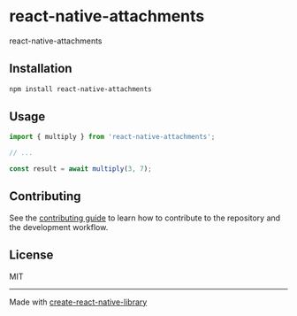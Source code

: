 # react-native-attachments

react-native-attachments

## Installation

```sh
npm install react-native-attachments
```

## Usage

```js
import { multiply } from 'react-native-attachments';

// ...

const result = await multiply(3, 7);
```

## Contributing

See the [contributing guide](CONTRIBUTING.md) to learn how to contribute to the repository and the development workflow.

## License

MIT

---

Made with [create-react-native-library](https://github.com/callstack/react-native-builder-bob)
